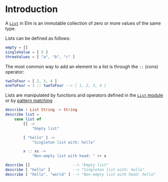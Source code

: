 # Introduction

A [`List`][lists] in Elm is an immutable collection of zero or more values of the same type.

Lists can be defined as follows:

```elm
empty = []
singleValue = [ 5 ]
threeValues = [ "a", "b", "c" ]
```

The most common way to add an element to a list is through the `::` (cons) operator:

```elm
twoToFour = [ 2, 3, 4 ]
oneToFour = 1 :: twoToFour --> [ 1, 2, 3, 4 ]
```

Lists are manipulated by functions and operators defined in the [`List` module][list-module] or by [pattern matching][list-destructuring]

```elm
describe : List String -> String
describe list =
    case list of
        [] ->
            "Empty list"

        [ "hello" ] ->
            "Singleton list with: hello"

        x :: xs ->
            "Non-empty list with head: " ++ x

describe []                   --> "Empty list"
describe [ "hello" ]          --> "Singleton list with: hello"
describe [ "hello", "world" ] --> "Non-empty list with head: hello"
```

[lists]: https://elmprogramming.com/list.html
[list-module]: https://package.elm-lang.org/packages/elm/core/latest/List
[list-destructuring]: https://www.bekk.christmas/post/2020/8/peeking-inside-lists
